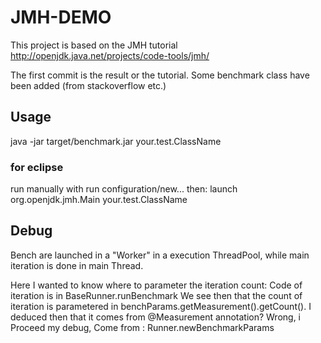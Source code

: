 JMH-DEMO
========

This project is based on the JMH tutorial
http://openjdk.java.net/projects/code-tools/jmh/

The first commit is the result or the tutorial. Some benchmark class have been added (from stackoverflow etc.)


Usage
-----
java -jar target/benchmark.jar your.test.ClassName

### for eclipse
run manually with run configuration/new... then: 
launch org.openjdk.jmh.Main your.test.ClassName

Debug
-----
Bench are launched in a "Worker" in a execution ThreadPool, while main iteration is done in main Thread.

Here I wanted to know where to parameter the iteration count:
Code of iteration is in BaseRunner.runBenchmark
We see then that the count of iteration is parametered in benchParams.getMeasurement().getCount(). I deduced then that it comes from @Measurement annotation?
Wrong, i Proceed my debug, Come from : Runner.newBenchmarkParams


